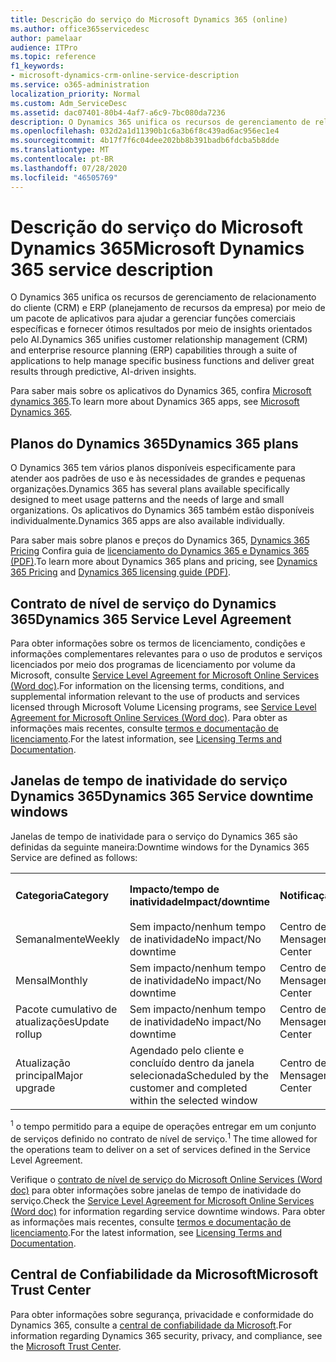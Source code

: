 ```yaml
---
title: Descrição do serviço do Microsoft Dynamics 365 (online)
ms.author: office365servicedesc
author: pamelaar
audience: ITPro
ms.topic: reference
f1_keywords:
- microsoft-dynamics-crm-online-service-description
ms.service: o365-administration
localization_priority: Normal
ms.custom: Adm_ServiceDesc
ms.assetid: dac07401-80b4-4af7-a6c9-7bc080da7236
description: O Dynamics 365 unifica os recursos de gerenciamento de relacionamento do cliente (CRM) e ERP (planejamento de recursos da empresa) por meio de um pacote de aplicativos para ajudar a gerenciar funções comerciais e fornecer ótimos resultados.
ms.openlocfilehash: 032d2a1d11390b1c6a3b6f8c439ad6ac956ec1e4
ms.sourcegitcommit: 4b17f7f6c04dee202bb8b391badb6fdcba5b8dde
ms.translationtype: MT
ms.contentlocale: pt-BR
ms.lasthandoff: 07/28/2020
ms.locfileid: "46505769"
---
```

# <a name="microsoft-dynamics-365-service-description"></a><span data-ttu-id="33e3e-103">Descrição do serviço do Microsoft Dynamics 365</span><span class="sxs-lookup"><span data-stu-id="33e3e-103">Microsoft Dynamics 365 service description</span></span>

<span data-ttu-id="33e3e-104">O Dynamics 365 unifica os recursos de gerenciamento de relacionamento do cliente (CRM) e ERP (planejamento de recursos da empresa) por meio de um pacote de aplicativos para ajudar a gerenciar funções comerciais específicas e fornecer ótimos resultados por meio de insights orientados pelo AI.</span><span class="sxs-lookup"><span data-stu-id="33e3e-104">Dynamics 365 unifies customer relationship management (CRM) and enterprise resource planning (ERP) capabilities through a suite of applications to help manage specific business functions and deliver great results through predictive, AI-driven insights.</span></span>

<span data-ttu-id="33e3e-105">Para saber mais sobre os aplicativos do Dynamics 365, confira [Microsoft dynamics 365](https://dynamics.microsoft.com).</span><span class="sxs-lookup"><span data-stu-id="33e3e-105">To learn more about Dynamics 365 apps, see [Microsoft Dynamics 365](https://dynamics.microsoft.com).</span></span>
  
## <a name="dynamics-365-plans"></a><span data-ttu-id="33e3e-106">Planos do Dynamics 365</span><span class="sxs-lookup"><span data-stu-id="33e3e-106">Dynamics 365 plans</span></span>

<span data-ttu-id="33e3e-107">O Dynamics 365 tem vários planos disponíveis especificamente para atender aos padrões de uso e às necessidades de grandes e pequenas organizações.</span><span class="sxs-lookup"><span data-stu-id="33e3e-107">Dynamics 365 has several plans available specifically designed to meet usage patterns and the needs of large and small organizations.</span></span> <span data-ttu-id="33e3e-108">Os aplicativos do Dynamics 365 também estão disponíveis individualmente.</span><span class="sxs-lookup"><span data-stu-id="33e3e-108">Dynamics 365 apps are also available individually.</span></span>

<span data-ttu-id="33e3e-109">Para saber mais sobre planos e preços do Dynamics 365, [Dynamics 365 Pricing](https://dynamics.microsoft.com/pricing) Confira guia de [licenciamento do Dynamics 365 e Dynamics 365 (PDF)](https://go.microsoft.com/fwlink/?LinkId=866544).</span><span class="sxs-lookup"><span data-stu-id="33e3e-109">To learn more about Dynamics 365 plans and pricing, see [Dynamics 365 Pricing](https://dynamics.microsoft.com/pricing) and [Dynamics 365 licensing guide (PDF)](https://go.microsoft.com/fwlink/?LinkId=866544).</span></span>
  
## <a name="dynamics-365-service-level-agreement"></a><span data-ttu-id="33e3e-110">Contrato de nível de serviço do Dynamics 365</span><span class="sxs-lookup"><span data-stu-id="33e3e-110">Dynamics 365 Service Level Agreement</span></span>

<span data-ttu-id="33e3e-111">Para obter informações sobre os termos de licenciamento, condições e informações complementares relevantes para o uso de produtos e serviços licenciados por meio dos programas de licenciamento por volume da Microsoft, consulte [Service Level Agreement for Microsoft Online Services (Word doc)](https://www.microsoftvolumelicensing.com/Downloader.aspx?DocumentId=17583).</span><span class="sxs-lookup"><span data-stu-id="33e3e-111">For information on the licensing terms, conditions, and supplemental information relevant to the use of products and services licensed through Microsoft Volume Licensing programs, see [Service Level Agreement for Microsoft Online Services (Word doc)](https://www.microsoftvolumelicensing.com/Downloader.aspx?DocumentId=17583).</span></span> <span data-ttu-id="33e3e-112">Para obter as informações mais recentes, consulte [termos e documentação de licenciamento](https://go.microsoft.com/fwlink/?linkid=272026).</span><span class="sxs-lookup"><span data-stu-id="33e3e-112">For the latest information, see [Licensing Terms and Documentation](https://go.microsoft.com/fwlink/?linkid=272026).</span></span>
  
## <a name="dynamics-365-service-downtime-windows"></a><span data-ttu-id="33e3e-113">Janelas de tempo de inatividade do serviço Dynamics 365</span><span class="sxs-lookup"><span data-stu-id="33e3e-113">Dynamics 365 Service downtime windows</span></span>

<span data-ttu-id="33e3e-114">Janelas de tempo de inatividade para o serviço do Dynamics 365 são definidas da seguinte maneira:</span><span class="sxs-lookup"><span data-stu-id="33e3e-114">Downtime windows for the Dynamics 365 Service are defined as follows:</span></span>
  
|||||
|:-----|:-----|:-----|:-----|
|<span data-ttu-id="33e3e-115">**Categoria**</span><span class="sxs-lookup"><span data-stu-id="33e3e-115">**Category**</span></span> <br/> |<span data-ttu-id="33e3e-116">**Impacto/tempo de inatividade**</span><span class="sxs-lookup"><span data-stu-id="33e3e-116">**Impact/downtime**</span></span> <br/> |<span data-ttu-id="33e3e-117">**Notificação**</span><span class="sxs-lookup"><span data-stu-id="33e3e-117">**Notification**</span></span> <br/> |<span data-ttu-id="33e3e-118">**Contrato de nível operacional**<sup>1</sup></span><span class="sxs-lookup"><span data-stu-id="33e3e-118">**Operational level agreement**<sup>1</sup></span></span> <br/> |
|<span data-ttu-id="33e3e-119">Semanalmente</span><span class="sxs-lookup"><span data-stu-id="33e3e-119">Weekly</span></span>  <br/> |<span data-ttu-id="33e3e-120">Sem impacto/nenhum tempo de inatividade</span><span class="sxs-lookup"><span data-stu-id="33e3e-120">No impact/No downtime</span></span>  <br/> |<span data-ttu-id="33e3e-121">Centro de Mensagens</span><span class="sxs-lookup"><span data-stu-id="33e3e-121">Message Center</span></span>  <br/> |<span data-ttu-id="33e3e-122">48 horas</span><span class="sxs-lookup"><span data-stu-id="33e3e-122">48 hours</span></span>  <br/> |
|<span data-ttu-id="33e3e-123">Mensal</span><span class="sxs-lookup"><span data-stu-id="33e3e-123">Monthly</span></span>  <br/> |<span data-ttu-id="33e3e-124">Sem impacto/nenhum tempo de inatividade</span><span class="sxs-lookup"><span data-stu-id="33e3e-124">No impact/No downtime</span></span>  <br/> |<span data-ttu-id="33e3e-125">Centro de Mensagens</span><span class="sxs-lookup"><span data-stu-id="33e3e-125">Message Center</span></span>  <br/> |<span data-ttu-id="33e3e-126">48 horas</span><span class="sxs-lookup"><span data-stu-id="33e3e-126">48 hours</span></span>  <br/> |
|<span data-ttu-id="33e3e-127">Pacote cumulativo de atualizações</span><span class="sxs-lookup"><span data-stu-id="33e3e-127">Update rollup</span></span>  <br/> |<span data-ttu-id="33e3e-128">Sem impacto/nenhum tempo de inatividade</span><span class="sxs-lookup"><span data-stu-id="33e3e-128">No impact/No downtime</span></span>  <br/> |<span data-ttu-id="33e3e-129">Centro de Mensagens</span><span class="sxs-lookup"><span data-stu-id="33e3e-129">Message Center</span></span>  <br/> |<span data-ttu-id="33e3e-130">48 horas</span><span class="sxs-lookup"><span data-stu-id="33e3e-130">48 hours</span></span>  <br/> |
|<span data-ttu-id="33e3e-131">Atualização principal</span><span class="sxs-lookup"><span data-stu-id="33e3e-131">Major upgrade</span></span>  <br/> |<span data-ttu-id="33e3e-132">Agendado pelo cliente e concluído dentro da janela selecionada</span><span class="sxs-lookup"><span data-stu-id="33e3e-132">Scheduled by the customer and completed within the selected window</span></span>  <br/> |<span data-ttu-id="33e3e-133">Centro de Mensagens</span><span class="sxs-lookup"><span data-stu-id="33e3e-133">Message Center</span></span>  <br/> |<span data-ttu-id="33e3e-134">90 dias</span><span class="sxs-lookup"><span data-stu-id="33e3e-134">90 days</span></span>  <br/> |

<span data-ttu-id="33e3e-135"><sup>1</sup> o tempo permitido para a equipe de operações entregar em um conjunto de serviços definido no contrato de nível de serviço.</span><span class="sxs-lookup"><span data-stu-id="33e3e-135"><sup>1</sup> The time allowed for the operations team to deliver on a set of services defined in the Service Level Agreement.</span></span> <br/>

<span data-ttu-id="33e3e-136">Verifique o [contrato de nível de serviço do Microsoft Online Services (Word doc)](https://www.microsoftvolumelicensing.com/Downloader.aspx?DocumentId=17583) para obter informações sobre janelas de tempo de inatividade do serviço.</span><span class="sxs-lookup"><span data-stu-id="33e3e-136">Check the [Service Level Agreement for Microsoft Online Services (Word doc)](https://www.microsoftvolumelicensing.com/Downloader.aspx?DocumentId=17583) for information regarding service downtime windows.</span></span> <span data-ttu-id="33e3e-137">Para obter as informações mais recentes, consulte [termos e documentação de licenciamento](https://go.microsoft.com/fwlink/?linkid=272026).</span><span class="sxs-lookup"><span data-stu-id="33e3e-137">For the latest information, see [Licensing Terms and Documentation](https://go.microsoft.com/fwlink/?linkid=272026).</span></span> 
  
## <a name="microsoft-trust-center"></a><span data-ttu-id="33e3e-138">Central de Confiabilidade da Microsoft</span><span class="sxs-lookup"><span data-stu-id="33e3e-138">Microsoft Trust Center</span></span>

<span data-ttu-id="33e3e-139">Para obter informações sobre segurança, privacidade e conformidade do Dynamics 365, consulte a [central de confiabilidade da Microsoft](https://www.microsoft.com/trust-center/product-overview).</span><span class="sxs-lookup"><span data-stu-id="33e3e-139">For information regarding Dynamics 365 security, privacy, and compliance, see the [Microsoft Trust Center](https://www.microsoft.com/trust-center/product-overview).</span></span>
  
